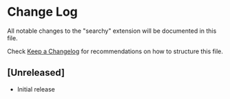# Change Log
All notable changes to the "searchy" extension will be documented in this file.

Check [Keep a Changelog](http://keepachangelog.com/) for recommendations on how to structure this file.

## [Unreleased]
- Initial release